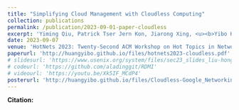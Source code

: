 ```yaml
---
title: "Simplifying Cloud Management with Cloudless Computing"
collection: publications
permalink: /publication/2023-09-01-paper-cloudless
excerpt: 'Yiming Qiu, Patrick Tser Jern Kon, Jiarong Xing, <u><b>Yibo Huang</b></u>, Hongyi Liu (Rice University); Xinyu Wang, Peng Huang, Mosharaf Chowdhury (University of Michigan); Ang Chen (Rice University)'
date: 2023-09-07
venue: 'HotNets 2023: Twenty-Second ACM Workshop on Hot Topics in Networks, Cambridge, Massachusetts, USA, November 28-29'
paperurl: 'http://huangyibo.github.io/files/hotnets2023-cloudless.pdf'
# slidesurl: 'https://www.usenix.org/system/files/sec23_slides_liu-hongyi.pdf'
# codeurl: 'https://github.com/aladinggit/RDMI'
# videourl: 'https://youtu.be/Xk5IF_MCdP4'
posterurl: 'http://huangyibo.github.io/files/Cloudless-Google_Networking_Research_Summit_Poster.pdf'
---
```


**Citation:**

```bib

```
